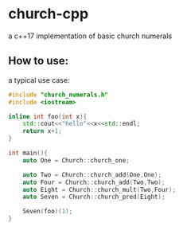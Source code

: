 # church-cpp
a c++17 implementation of basic church numerals

## How to use:

a typical use case:
```cpp
#include "church_numerals.h"
#include <iostream>

inline int foo(int x){
    std::cout<<"hello"<<x<<std::endl; 
    return x+1;
}

int main(){
    auto One = Church::church_one;

    auto Two = Church::church_add(One,One);
    auto Four = Church::church_add(Two,Two);
    auto Eight = Church::church_mult(Two,Four);
    auto Seven = Church::church_pred(Eight);

    Seven(foo)(1);
}
```
